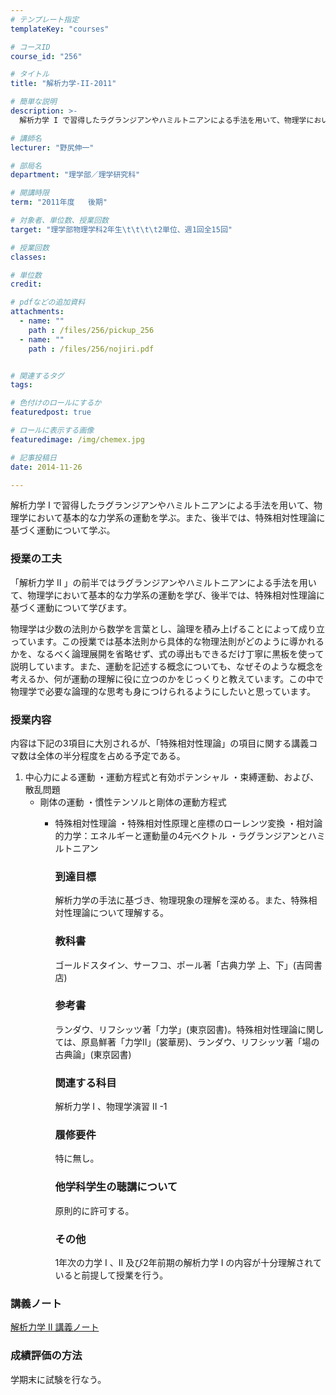```yaml
---
# テンプレート指定
templateKey: "courses"

# コースID
course_id: "256"

# タイトル
title: "解析力学-II-2011"

# 簡単な説明
description: >-
  解析力学 I で習得したラグランジアンやハミルトニアンによる手法を用いて、物理学において基本的な力学系の運動を学ぶ。また、後半では、特殊相対性理論に基づく運動について学ぶ。...

# 講師名
lecturer: "野尻伸一"

# 部局名
department: "理学部／理学研究科"

# 開講時限
term: "2011年度	後期"

# 対象者、単位数、授業回数
target: "理学部物理学科2年生\t\t\t\t2単位、週1回全15回"

# 授業回数
classes: 

# 単位数
credit: 

# pdfなどの追加資料
attachments: 
  - name: "" 
    path : /files/256/pickup_256
  - name: "" 
    path : /files/256/nojiri.pdf


# 関連するタグ
tags:

# 色付けのロールにするか
featuredpost: true

# ロールに表示する画像
featuredimage: /img/chemex.jpg

# 記事投稿日
date: 2014-11-26

---
```

解析力学 I で習得したラグランジアンやハミルトニアンによる手法を用いて、物理学において基本的な力学系の運動を学ぶ。また、後半では、特殊相対性理論に基づく運動について学ぶ。
### 授業の工夫

「解析力学 II 」の前半ではラグランジアンやハミルトニアンによる手法を用いて、物理学において基本的な力学系の運動を学び、後半では、特殊相対性理論に基づく運動について学びます。 

物理学は少数の法則から数学を言葉とし、論理を積み上げることによって成り立っています。この授業では基本法則から具体的な物理法則がどのように導かれるかを、なるべく論理展開を省略せず、式の導出もできるだけ丁寧に黒板を使って説明しています。また、運動を記述する概念についても、なぜそのような概念を考えるか、何が運動の理解に役に立つのかをじっくりと教えています。この中で物理学で必要な論理的な思考も身につけられるようにしたいと思っています。

### 授業内容

内容は下記の3項目に大別されるが、「特殊相対性理論」の項目に関する講義コマ数は全体の半分程度を占める予定である。 

  1. 中心力による運動 ・運動方程式と有効ポテンシャル ・束縛運動、および、散乱問題 
      * 剛体の運動 ・慣性テンソルと剛体の運動方程式 
          * 特殊相対性理論 ・特殊相対性原理と座標のローレンツ変換 ・相対論的力学：エネルギーと運動量の4元ベクトル ・ラグランジアンとハミルトニアン  
            ### 到達目標
            
            解析力学の手法に基づき、物理現象の理解を深める。また、特殊相対性理論について理解する。 
            
            ### 教科書
            
            ゴールドスタイン、サーフコ、ポール著「古典力学 上、下」(吉岡書店)
            
            ### 参考書
            
            ランダウ、リフシッツ著「力学」(東京図書)。特殊相対性理論に関しては、原島鮮著「力学II」(裳華房)、ランダウ、リフシッツ著「場の古典論」(東京図書) 
            
            ### 関連する科目
            
            解析力学 I 、物理学演習 II -1
            
            ### 履修要件 
            
            特に無し。
            
            ### 他学科学生の聴講について
            
            原則的に許可する。
            
            ### その他
            
            1年次の力学 I 、II 及び2年前期の解析力学 I の内容が十分理解されていると前提して授業を行う。

### 講義ノート


[解析力学 II 講義ノート](/files/256/nojiri.pdf) 

### 成績評価の方法

学期末に試験を行なう。

